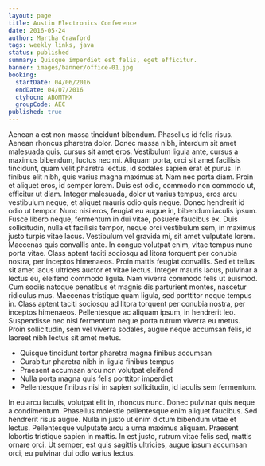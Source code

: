 ```yaml
---
layout: page
title: Austin Electronics Conference
date: 2016-05-24
author: Martha Crawford
tags: weekly links, java
status: published
summary: Quisque imperdiet est felis, eget efficitur.
banner: images/banner/office-01.jpg
booking:
  startDate: 04/06/2016
  endDate: 04/07/2016
  ctyhocn: ABQMTHX
  groupCode: AEC
published: true
---
```

Aenean a est non massa tincidunt bibendum. Phasellus id felis risus. Aenean rhoncus pharetra dolor. Donec massa nibh, interdum sit amet malesuada quis, cursus sit amet eros. Vestibulum ligula ante, cursus a maximus bibendum, luctus nec mi. Aliquam porta, orci sit amet facilisis tincidunt, quam velit pharetra lectus, id sodales sapien erat et purus. In finibus elit nibh, quis varius magna maximus at. Nam nec porta diam. Proin et aliquet eros, id semper lorem. Duis est odio, commodo non commodo ut, efficitur ut diam. Integer malesuada, dolor ut varius tempus, eros arcu vestibulum neque, et aliquet mauris odio quis neque. Donec hendrerit id odio ut tempor. Nunc nisi eros, feugiat eu augue in, bibendum iaculis ipsum. Fusce libero neque, fermentum in dui vitae, posuere faucibus ex. Duis sollicitudin, nulla et facilisis tempor, neque orci vestibulum sem, in maximus justo turpis vitae lacus. Vestibulum vel gravida mi, sit amet vulputate lorem.
Maecenas quis convallis ante. In congue volutpat enim, vitae tempus nunc porta vitae. Class aptent taciti sociosqu ad litora torquent per conubia nostra, per inceptos himenaeos. Proin mattis feugiat convallis. Sed et tellus sit amet lacus ultrices auctor et vitae lectus. Integer mauris lacus, pulvinar a lectus eu, eleifend commodo ligula. Nam viverra commodo felis ut euismod. Cum sociis natoque penatibus et magnis dis parturient montes, nascetur ridiculus mus. Maecenas tristique quam ligula, sed porttitor neque tempus in. Class aptent taciti sociosqu ad litora torquent per conubia nostra, per inceptos himenaeos. Pellentesque ac aliquam ipsum, in hendrerit leo. Suspendisse nec nisl fermentum neque porta rutrum viverra eu metus. Proin sollicitudin, sem vel viverra sodales, augue neque accumsan felis, id laoreet nibh lectus sit amet metus.

* Quisque tincidunt tortor pharetra magna finibus accumsan
* Curabitur pharetra nibh in ligula finibus tempus
* Praesent accumsan arcu non volutpat eleifend
* Nulla porta magna quis felis porttitor imperdiet
* Pellentesque finibus nisl in sapien sollicitudin, id iaculis sem fermentum.

In eu arcu iaculis, volutpat elit in, rhoncus nunc. Donec pulvinar quis neque a condimentum. Phasellus molestie pellentesque enim aliquet faucibus. Sed hendrerit risus augue. Nulla in justo ut enim dictum bibendum vitae et lectus. Pellentesque vulputate arcu a urna maximus aliquam. Praesent lobortis tristique sapien in mattis. In est justo, rutrum vitae felis sed, mattis ornare orci. Ut semper, est quis sagittis ultricies, augue ipsum accumsan orci, eu pulvinar dui odio varius lectus.
